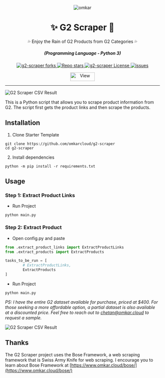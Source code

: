 <p align="center">
  <img src="https://www.omkar.cloud/images/favicon/prod/favicon-256x256.png" alt="omkar" />
</p>
  <div align="center" style="margin-top: 0;">
  <h1>✨ G2 Scraper 🤖</h1>
  <p>💦 Enjoy the Rain of G2 Products from G2 Categories 💦</p>
</div>
<em>
  <h5 align="center">(Programming Language - Python 3)</h5>
</em>
<p align="center">
  <a href="#">
    <img alt="g2-scraper forks" src="https://img.shields.io/github/forks/omkarcloud/g2-scraper?style=for-the-badge" />
  </a>
  <a href="#">
    <img alt="Repo stars" src="https://img.shields.io/github/stars/omkarcloud/g2-scraper?style=for-the-badge&color=yellow" />
  </a>
  <a href="#">
    <img alt="g2-scraper License" src="https://img.shields.io/github/license/omkarcloud/g2-scraper?color=orange&style=for-the-badge" />
  </a>
  <a href="https://github.com/omkarcloud/g2-scraper/issues">
    <img alt="issues" src="https://img.shields.io/github/issues/omkarcloud/g2-scraper?color=purple&style=for-the-badge" />
  </a>
</p>
<p align="center">
  <img src="https://views.whatilearened.today/views/github/omkarcloud/g2-scraper.svg" width="80px" height="28px" alt="View" />
</p>

---

<!-- # G2 Scraper -->

![G2 Scraper CSV Result](https://raw.githubusercontent.com/omkarcloud/g2-scraper/master/img/example_result.png)

This is a Python script that allows you to scrape product information from G2. The script first gets the product links and then scrape the products.

## Installation

1. Clone Starter Template
```
git clone https://github.com/omkarcloud/g2-scraper
cd g2-scraper
```
2. Install dependencies
```
python -m pip install -r requirements.txt
```

## Usage

### Step 1: Extract Product Links

- Run Project
```
python main.py
```

### Step 2: Extract Product

- Open config.py and paste 
```python
from .extract_product_links import ExtractProductLinks
from .extract_products import ExtractProducts

tasks_to_be_run = [
        # ExtractProductLinks,
        ExtractProducts
]
```

- Run Project
```
python main.py
```
<!--
**The products will be extracted and stored in the output/finished.csv and output/finished.json file after scraping.**
-->

*PS: I have the entire G2 dataset available for purchase, priced at $400. For those seeking a more affordable option, a partial dataset is also available at a discounted price. Feel free to reach out to chetan@omkar.cloud to request a sample.*



<!-- *PS: You may also contact us at chetan@omkar.cloud to request a G2 Product Reviews Scraper to enhance your Lead generation Efforts.*

I have full Dataset of g2 available for sale for $400. Partial Dataset is also available at a lower cost. Contact chetan@omkar.cloud to request sample. -->

![G2 Scraper CSV Result](https://raw.githubusercontent.com/omkarcloud/g2-scraper/master/img/example_result.png)

## Thanks

The G2 Scraper project uses the Bose Framework, a web scraping framework that is Swiss Army Knife for web scraping. I encourage you to learn about Bose Framework at [https://www.omkar.cloud/bose/](https://www.omkar.cloud/bose/)
